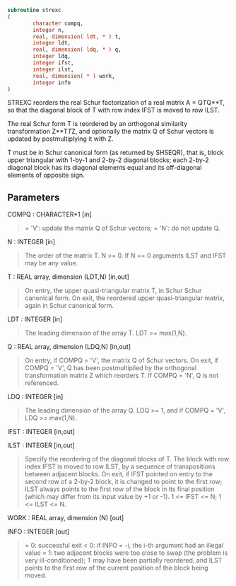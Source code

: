 ```fortran
subroutine strexc
(
        character compq,
        integer n,
        real, dimension( ldt, * ) t,
        integer ldt,
        real, dimension( ldq, * ) q,
        integer ldq,
        integer ifst,
        integer ilst,
        real, dimension( * ) work,
        integer info
)
```

STREXC reorders the real Schur factorization of a real matrix
A = Q*T*Q**T, so that the diagonal block of T with row index IFST is
moved to row ILST.

The real Schur form T is reordered by an orthogonal similarity
transformation Z**T*T*Z, and optionally the matrix Q of Schur vectors
is updated by postmultiplying it with Z.

T must be in Schur canonical form (as returned by SHSEQR), that is,
block upper triangular with 1-by-1 and 2-by-2 diagonal blocks; each
2-by-2 diagonal block has its diagonal elements equal and its
off-diagonal elements of opposite sign.

## Parameters
COMPQ : CHARACTER*1 [in]
> = 'V':  update the matrix Q of Schur vectors;
> = 'N':  do not update Q.

N : INTEGER [in]
> The order of the matrix T. N >= 0.
> If N == 0 arguments ILST and IFST may be any value.

T : REAL array, dimension (LDT,N) [in,out]
> On entry, the upper quasi-triangular matrix T, in Schur
> Schur canonical form.
> On exit, the reordered upper quasi-triangular matrix, again
> in Schur canonical form.

LDT : INTEGER [in]
> The leading dimension of the array T. LDT >= max(1,N).

Q : REAL array, dimension (LDQ,N) [in,out]
> On entry, if COMPQ = 'V', the matrix Q of Schur vectors.
> On exit, if COMPQ = 'V', Q has been postmultiplied by the
> orthogonal transformation matrix Z which reorders T.
> If COMPQ = 'N', Q is not referenced.

LDQ : INTEGER [in]
> The leading dimension of the array Q.  LDQ >= 1, and if
> COMPQ = 'V', LDQ >= max(1,N).

IFST : INTEGER [in,out]

ILST : INTEGER [in,out]
> 
> Specify the reordering of the diagonal blocks of T.
> The block with row index IFST is moved to row ILST, by a
> sequence of transpositions between adjacent blocks.
> On exit, if IFST pointed on entry to the second row of a
> 2-by-2 block, it is changed to point to the first row; ILST
> always points to the first row of the block in its final
> position (which may differ from its input value by +1 or -1).
> 1 <= IFST <= N; 1 <= ILST <= N.

WORK : REAL array, dimension (N) [out]

INFO : INTEGER [out]
> = 0:  successful exit
> < 0:  if INFO = -i, the i-th argument had an illegal value
> = 1:  two adjacent blocks were too close to swap (the problem
> is very ill-conditioned); T may have been partially
> reordered, and ILST points to the first row of the
> current position of the block being moved.
